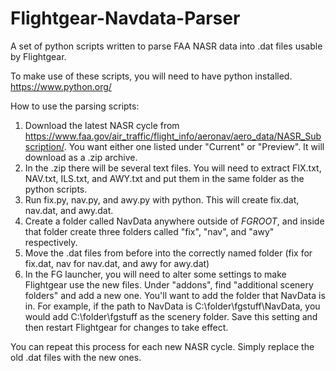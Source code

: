 # Flightgear-Navdata-Parser
A set of python scripts written to parse FAA NASR data into .dat files usable by Flightgear.

To make use of these scripts, you will need to have python installed. https://www.python.org/

How to use the parsing scripts:

1. Download the latest NASR cycle from https://www.faa.gov/air_traffic/flight_info/aeronav/aero_data/NASR_Subscription/. You want either one listed under "Current" or "Preview". It will download as a .zip archive.
2. In the .zip there will be several text files. You will need to extract FIX.txt, NAV.txt, ILS.txt, and AWY.txt and put them in the same folder as the python scripts.
3. Run fix.py, nav.py, and awy.py with python. This will create fix.dat, nav.dat, and awy.dat.
4. Create a folder called NavData anywhere outside of $FGROOT$, and inside that folder create three folders called "fix", "nav", and "awy" respectively.
5. Move the .dat files from before into the correctly named folder (fix for fix.dat, nav for nav.dat, and awy for awy.dat)
6. In the FG launcher, you will need to alter some settings to make Flightgear use the new files. Under "addons", find "additional scenery folders" and add a new one. You'll want to add the folder that NavData is in. For example, if the path to NavData is C:\folder\fgstuff\NavData, you would add C:\folder\fgstuff as the scenery folder. Save this setting and then restart Flightgear for changes to take effect.

You can repeat this process for each new NASR cycle. Simply replace the old .dat files with the new ones.
